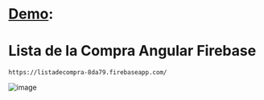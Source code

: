 # [Demo](https://listadecompra-8da79.firebaseapp.com/): 
    
# Lista de la Compra Angular Firebase

    https://listadecompra-8da79.firebaseapp.com/


![image](https://user-images.githubusercontent.com/43641397/85789819-8ae79480-b72f-11ea-9eb7-6ca96834a3a2.png)
